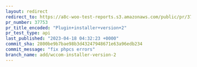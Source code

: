 ```yaml
---
layout: redirect
redirect_to: https://a8c-woo-test-reports.s3.amazonaws.com/public/pr/37753/api/index.html
pr_number: 37753
pr_title_encoded: "Plugin+installer+version+2"
pr_test_type: api
last_published: "2023-04-18 04:32:23 +0000"
commit_sha: 2800be9b7bae98b3d43247948671e63a96edb234
commit_message: "fix phpcs errors"
branch_name: add/wccom-installer-version-2
---
```

